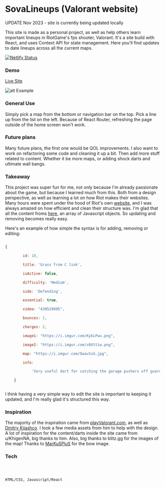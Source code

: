 # SovaLineups (Valorant website)





UPDATE Nov 2023 - site is currently being updated locally

This site is made as a personal project, as well as help others learn important lineups in RiotGame's fps shooter, Valorant. It's a site build with React, and uses Context API for state management. Here you'll find updates to date lineups across all the current maps. 





[![Netlify Status](https://api.netlify.com/api/v1/badges/3136dde7-1155-401a-83a5-19da2c14294f/deploy-status)](https://app.netlify.com/sites/sovalineups/deploys)

### Demo







[Live Site](https://sovalineups.com/)



![alt Example](https://i.imgur.com/KFe5cFW.png)



### General Use







Simply pick a map from the bottom or navigation bar on the top. Pick a line up from the list on the left. Because of React Router, refreshing the page outside of the home screen won't work. 







### Future plans







Many future plans, the first one would be QOL improvements. I also want to work on refactoring some code and cleaning it up a bit. Then add more stuff related to content. Whether it be more maps, or adding shock darts and ultimate wall bangs.







### Takeaway







This project was super fun for me, not only because I'm already passionate about the game, but because I learned much from this. Both from a design perspective, as well as learning a lot on how Riot makes their websites. Many hours were spent under the hood of Riot's own [website](https://playvalorant.com/en-us/), and I was always amazed on how efficient and clean their structure was. I'm glad that all the content froms [here](https://github.com/brandonjoe/ValorantApp/tree/master/src/Data), an array of Javascript objects. So updating and removing becomes really easy. 

Here's an example of how simple the syntax is for adding, removing or editing: 

```javascript

{

		id: 10,

		title: 'Grass from C link',

		isActive: false,

		difficulty: 'Medium',

		side: 'Defending',

		essential: true,

		video: "430529895",

		bounces: 1,

		charges: 2,

		image1: "https://i.imgur.com/KykLPwu.png",

		image2: "https://i.imgur.com/v8Xttiw.png",

		map: "https://i.imgur.com/OwavSsG.jpg",

		info:

			'Very useful dart for catching the garage pushers off guard, while also holding courtyard for your mid player. It reveals a lot of grass, while also potentially revealing into their spawn. Move along the back wall until you see a small opening where you see the wall at mid. Aim very slightly above the shadow. Careful for the tiny red on the map, but this arrow lands so fast, it should get a pulse off before they move. '

	}



```

I think having a very simple way to edit the site is important to keeping it updated, and I'm really glad it's structured this way. 





### Inspiration



The majority of the inspiration came from [playValorant.com](https://playvalorant.com/en-us/), as well as [Dmitry Kiiashco](https://dribbble.com/UnEpicKid). I took a few media assets from him to help with the design. A lot of inspiration for the content/darts inside the site came from u/KhigenNA, big thanks to him. Also, big thanks to blitz.gg for the images of the map! Thanks to [MarKuSPluS](https://www.thingiverse.com/markusplus/about) for the bow image. 


### Tech 







```



HTML/CSS, Javascript/React



```

